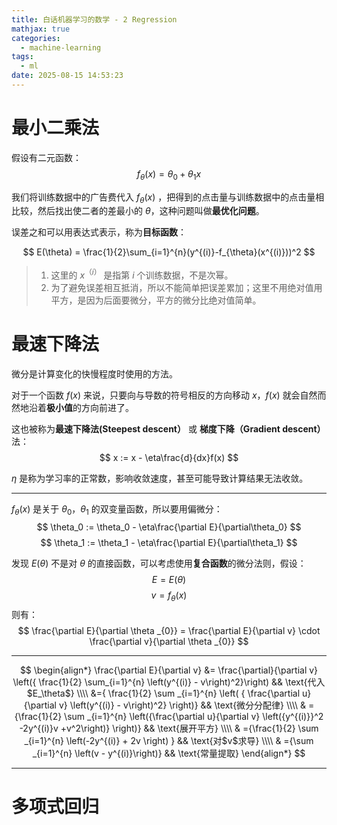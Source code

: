 ```yaml
---
title: 白话机器学习的数学 - 2 Regression
mathjax: true
categories:
  - machine-learning
tags:
  - ml
date: 2025-08-15 14:53:23
---
```


# 最小二乘法
假设有二元函数：
$$
f_{\theta}(x)=\theta_{0}+\theta_{1}x
$$

我们将训练数据中的广告费代入 $f_{\theta}(x)$  ，把得到的点击量与训练数据中的点击量相比较，然后找出使二者的差最小的 $\theta$，这种问题叫做**最优化问题**。

误差之和可以用表达式表示，称为**目标函数**：

$$
E(\theta) = \frac{1}{2}\sum_{i=1}^{n}(y^{(i)}-f_{\theta}(x^{(i)}))^2
$$
> 1. 这里的 $x^{（i）}$ 是指第 $i$ 个训练数据，不是次幂。
> 2. 为了避免误差相互抵消，所以不能简单把误差累加；这里不用绝对值用平方，是因为后面要微分，平方的微分比绝对值简单。

# 最速下降法

微分是计算变化的快慢程度时使用的方法。

对于一个函数 $f(x)$ 来说，只要向与导数的符号相反的方向移动 $x$，$f(x)$ 就会自然而然地沿着**极小值**的方向前进了。

这也被称为**最速下降法(Steepest descent）** 或 **梯度下降（Gradient descent）** 法：
$$
x := x - \eta\frac{d}{dx}f(x)
$$

$\eta$ 是称为学习率的正常数，影响收敛速度，甚至可能导致计算结果无法收敛。

---

$f_{\theta}(x)$ 是关于 $\theta_0$，$\theta_1$ 的双变量函数，所以要用偏微分：
$$
\theta_0 := \theta_0 - \eta\frac{\partial E}{\partial\theta_0}
$$
$$
\theta_1 := \theta_1 - \eta\frac{\partial E}{\partial\theta_1}
$$

发现 $E(\theta)$ 不是对 $\theta$ 的直接函数，可以考虑使用**复合函数**的微分法则，假设：
$$
E=E(\theta)
$$
$$
v=f_\theta(x)
$$
则有：
$$
\frac{\partial E}{\partial \theta _{0}} = \frac{\partial E}{\partial v} \cdot \frac{\partial v}{\partial \theta _{0}}
$$

---

$$
\begin{align*}
	\frac{\partial E}{\partial v}
	&= \frac{\partial}{\partial v} 
	\left({ \frac{1}{2} \sum_{i=1}^{n} \left(y^{(i)} - v\right)^2}\right) && \text{代入$E_\theta$}
	\\\\
	&={ \frac{1}{2} \sum _{i=1}^{n} \left(
	{ \frac{\partial u}{\partial v} \left(y^{(i)} - v\right)^2} \right)} && \text{微分分配律}
	\\\\
	  & ={\frac{1}{2} \sum _{i=1}^{n} \left({\frac{\partial u}{\partial v} \left({y^{(i)}}^2 -2y^{(i)}v +v^2\right)} \right)} && \text{展开平方} 
	\\\\
	  & ={\frac{1}{2} \sum _{i=1}^{n} \left(-2y^{(i)} + 2v \right) }                                                          && \text{对$v$求导}   
	\\\\
	  & ={\sum _{i=1}^{n} \left(v - y^{(i)}\right)}                                                                           && \text{常量提取} 
\end{align*}
$$

---

# 多项式回归

